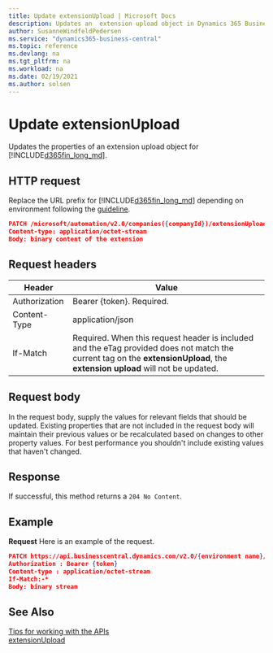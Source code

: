```yaml
---
title: Update extensionUpload | Microsoft Docs
description: Updates an  extension upload object in Dynamics 365 Business Central.
author: SusanneWindfeldPedersen
ms.service: "dynamics365-business-central"
ms.topic: reference
ms.devlang: na
ms.tgt_pltfrm: na
ms.workload: na
ms.date: 02/19/2021
ms.author: solsen
---
```


<!-- NOTE: This article is an auto-generated stub from the metadata file. -->
<!-- The sections marked with an EDIT_IS_REQUIRED require manual editing. -->
# Update extensionUpload

Updates the properties of an extension upload object for [!INCLUDE[d365fin_long_md](../../includes/d365fin_long_md.md)].

## HTTP request

Replace the URL prefix for [!INCLUDE[d365fin_long_md](../../includes/d365fin_long_md.md)] depending on environment following the [guideline](../../v2.0/endpoints-apis-for-dynamics.md).
```json
PATCH /microsoft/automation/v2.0/companies({companyId})/extensionUpload({extensionUploadId})/content
Content-type: application/octet-stream
Body: binary content of the extension
```
## Request headers

|Header|Value|
|------|-----|
|Authorization  |Bearer {token}. Required. |
|Content-Type  |application/json|
|If-Match      |Required. When this request header is included and the eTag provided does not match the current tag on the **extensionUpload**, the **extension upload** will not be updated. |

## Request body

In the request body, supply the values for relevant fields that should be updated. Existing properties that are not included in the request body will maintain their previous values or be recalculated based on changes to other property values. For best performance you shouldn't include existing values that haven't changed.

## Response

If successful, this method returns a ```204 No Content```.

## Example

**Request**
Here is an example of the request.

```json
PATCH https://api.businesscentral.dynamics.com/v2.0/{environment name}/api/microsoft/automation/v2.0/companies({companyId})/extensionUpload({extensionUploadId})/content
Authorization : Bearer {token}
Content-type : application/octet-stream
If-Match:-*
Body: binary stream
```

## See Also

[Tips for working with the APIs](/dynamics365/business-central/dev-itpro/developer/devenv-connect-apps-tips)  
[extensionUpload](../resources/dynamics_extensionUpload.md)

